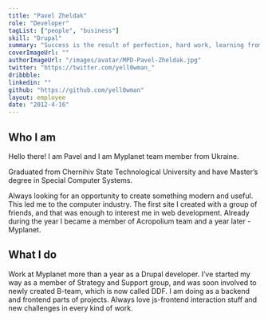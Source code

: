 ```yaml
---
title: "Pavel Zheldak"
role: "Developer"
tagList: ["people", "business"]
skill: "Drupal"
summary: "Success is the result of perfection, hard work, learning from failure, loyalty, and persistence."
coverImageUrl: ""
authorImageUrl: "/images/avatar/MPD-Pavel-Zheldak.jpg"
twitter: "https://twitter.com/yell0wman_"
dribbble:
linkedin: ""
github: "https://github.com/yell0wman"
layout: employee
date: "2012-4-16"
---
```


## Who I am

Hello there! I am Pavel and I am Myplanet team member from Ukraine.

Graduated from Chernihiv State Technological University and have Master’s degree in Special Computer Systems.

Always looking for an opportunity to create something modern and useful. This led me to the computer industry. The first site I created with a group of friends, and that was enough to interest me in web development. Already during the year I became a member of Aсropolium team and a year later - Myplanet.


## What I do

Work at Myplanet more than a year as a Drupal developer. I’ve started my way as a member of Strategy and Support group, and was soon involved to newly created B-team, which is now called DDF. I am doing as a backend and frontend parts of projects. Always love js-frontend interaction stuff and new challenges in every kind of work. 
